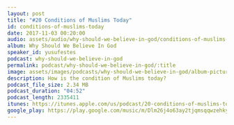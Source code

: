 ```yaml
---
layout: post
title: "#20 Conditions of Muslims Today"
id: conditions-of-muslims-today
date: 2017-11-03 00:20:00
audio: assets/audio/why-should-we-believe-in-god/conditions-of-muslims-today.mp3
album: Why Should We Believe In God
speaker_id: yusufestes
podcast: why-should-we-believe-in-god
permalink: podcast/why-should-we-believe-in-god/:title
image: assets/images/podcasts/why-should-we-believe-in-god/album-picture-small.jpg
description: How is the condition of Muslims today?
podcast_file_size: 2.34 MB
podcast_duration: "04:52"
podcast_length: 2335411
itunes: https://itunes.apple.com/us/podcast/20-conditions-of-muslims-today/id1312646688?i=1000394707155
google_play: https://play.google.com/music/m/Dlm26j4o63ay2tjqmsqqwzehkya?t=20_Conditions_of_Muslims_Today-Why_Should_We_Believe_In_God
---
```

